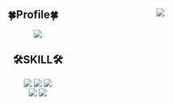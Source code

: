 <div align="center">
 
  <a align="right" href="https://solved.ac/profile/vlfxhd69"><img align="right" src="http://mazassumnida.wtf/api/generate_badge?boj=vlfxhd69"></a>
## 🍀Profile🍀
  <a href="https://velog.io/@vlfxhd69"><img src="https://img.shields.io/badge/-TechBlog-20C997?style=flat-square&logo=Velog&logoColor=white&"/><a/>
  
    
<div/>


<div align="center">

 ## 🛠SKILL🛠
 
   <img src="https://img.shields.io/badge/-JAVA-007396?style=flat-square&logo=java&logoColor=white"> 
   <img src="https://img.shields.io/badge/-Spring Boot-6DB33F?style=flat-square&logo=SpringBoot&logoColor=white"/> 
   <img src="https://img.shields.io/badge/-Gradle-02303A?style=flat-square&logo=Gradle"/>
    <br>
   <img src="https://img.shields.io/badge/MariaDB-003545?style=flat-square&logo=MariaDB&logoColor=white"/>
   <img src="https://img.shields.io/badge/Ubuntu-E95420?style=flat-square&logo=Ubuntu&logoColor=white"/>
      
<div/>
